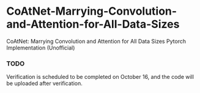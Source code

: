 # CoAtNet-Marrying-Convolution-and-Attention-for-All-Data-Sizes

CoAtNet: Marrying Convolution and Attention for All Data Sizes Pytorch Implementation (Unofficial)

### TODO

Verification is scheduled to be completed on October 16, and the code will be uploaded after verification.
